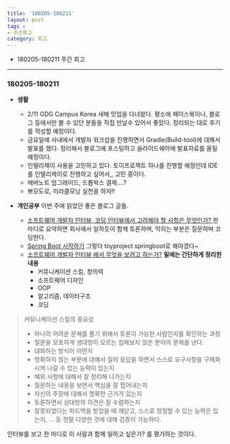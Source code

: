```yaml
---
title: '180205-180211'  
layout: post  
tags :  
- 주간회고
category: 회고
---
```


- 180205-180211 주간 회고

---

### 180205-180211

- **생활**
  - 2/11 GDG Campus Korea 새해 밋업을 다녀왔다. 평소에 페이스북이나, 블로그 등에서만 볼 수 있던 분들을 직접 만날수 있어서 좋았다. 정리되는 대로 후기를 작성할 예정이다.
  - 금요일에 사내에서 개발자 워크샵을 진행하면서 Gradle(Build-tool)에 대해서 발표를 했다. 정리해서 블로그에 포스팅하고 슬라이드쉐어에 발표자료를 올릴 예정이다.
  - 인텔리제이 사용을 고민하고 있다. 토이프로젝트 하나를 진행할 예정인데 IDE를 인텔리제이로 진행하고 싶어서,, 고민 중이다.
  - 에버노트 업그레이드, 드롭박스 결제....?
  - 뽀모도로, 미라클모닝 실천을 하자!!


- **개인공부**
  이번 주에 읽었던 좋은 블로그 글들.
  - [소프트웨어 개발자 인터뷰, 코딩 인터뷰에서 고려해야 할 사항은 무엇인가?
](https://steemit.com/kr/@tiny657/6aa6nb) 한마디로 요약하면  회사에서 일하듯이 함께 토론하며, 막히는 부분은 질문하며 코딩한다.
  - [Spring Boot 시작하기](https://www.holaxprogramming.com/2015/05/08/spring-boot-get-started/) 그렇다 toyproject springboot로 해야겠다~
  - [소프트웨어 개발자 인터뷰 에서 무엇을 보려고 하는가?](https://steemit.com/interview/@tiny657/4uac7z) **밑에는 간단하게 정리한 내용**
    - 커뮤니케이션 스킬, 창의력
    - 소프트웨어 디자인
    - OOP
    - 알고리즘, 데이타구조
    - 코딩

> 커뮤니케이션 스킬의 중요성
> - 하나의 어려운 문제를 풀기 위해서 토론이 가능한 사람인지를 확인하는 과정
> - 질문을 모호하게 생대방이 모르는 접해보지 않은 분야의 문제를 낸다.
> - 대화하는 방식이 어떤지
> - 명확하지 않는 부분에 대해서 질의 응답을 하면서 스스로 요구사항을 구체화시켜 나갈 수 있는 능력이 있는지
> - 예외 사항에 대해서 잘 정리해 나가는지
> - 질문하는 내용을 보면서 핵심을 잘 찝어내는지
> - 자신의 주장에 대해서 명확한 근거가 있는지
> - 토론하면서 상대방의 의견은 잘 수렴하는지
> - 잘못되었다는 피드백을 받았을 때 깨닫고, 스스로 정정할 수 있는 능력은 있는지, ... 등 정말 다양한 것에 대해 검증이 가능하다.

인터뷰를 보고 한 마디로 이 사람과 함께 일하고 싶은가? 를 평가하는 것이다.
